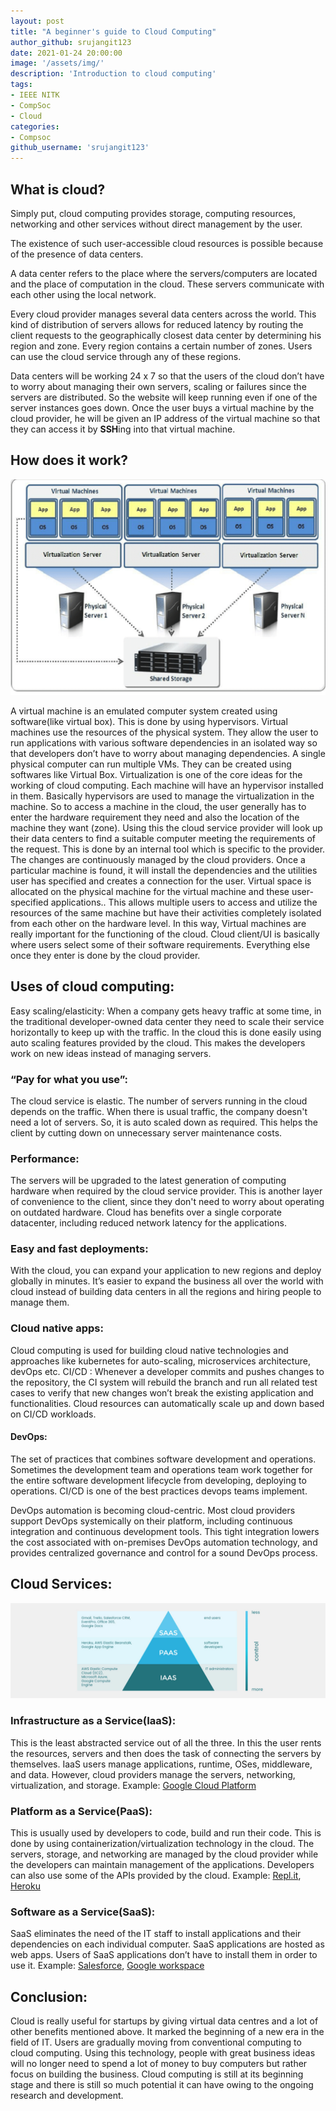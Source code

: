 ```yaml
---
layout: post
title: "A beginner's guide to Cloud Computing"
author_github: srujangit123
date: 2021-01-24 20:00:00
image: '/assets/img/'
description: 'Introduction to cloud computing'
tags:
- IEEE NITK
- CompSoc
- Cloud
categories:
- Compsoc
github_username: 'srujangit123'
---
```

##  What is cloud?

Simply put, cloud computing provides storage, computing resources, networking and other services without direct management by the user. 

The existence of such user-accessible cloud resources is possible because of the presence of data centers. 

A data center refers to the place where the servers/computers are located and the place of computation in the cloud. These servers communicate with each other using the local network.

Every cloud provider manages several data centers across the world. This kind of distribution of servers allows for reduced latency by routing the client requests to the geographically closest data center by determining his region and zone.
Every region contains a certain number of zones. Users can use the cloud service through any of these regions.

Data centers will be working 24 x 7 so that the users of the cloud don’t have to worry about managing their own servers, scaling or failures since the servers are distributed. So the website will keep running even if one of the server instances goes down.
Once the user buys a virtual machine by the cloud provider, he will be given an IP address of the virtual machine so that they can access it by **SSH**ing into that virtual machine.




## How does it work?

![Virtual machines](/blog/assets/img/Intro-to-cloud/image1.png)

A virtual machine is an emulated computer system created using software(like virtual box). This is done by using hypervisors. Virtual machines use the resources of the physical system. They allow the user to run applications with various software dependencies in an isolated way so that developers don’t have to worry about managing dependencies. A single physical computer can run multiple VMs. They can be created using softwares like Virtual Box.
Virtualization is one of the core ideas for the working of cloud computing.
Each machine will have an hypervisor installed in them. Basically hypervisors are used to manage the virtualization in the machine. So to access a machine in the cloud, the user generally has to enter the hardware requirement they need and also the location of the machine they want (zone). Using this the cloud service provider will look up their data centers to find a suitable computer meeting the requirements of the request. This is done by an internal tool which is specific to the provider. The changes are continuously managed by the cloud providers. Once a particular machine is found, it will install the dependencies and the utilities user has specified and creates a connection for the user. Virtual space is allocated on the physical machine for the virtual machine and these user-specified applications.. This allows multiple users to access and utilize the resources of the same machine but have their activities completely isolated from each other on the hardware level. In this way, Virtual machines are really important for the functioning of the cloud.
Cloud client/UI is basically where users select some of their software requirements. Everything else once they enter is done by the cloud provider. 




## Uses of cloud computing:

Easy scaling/elasticity: When a company gets heavy traffic at some time, in the traditional developer-owned data center they need to scale their service horizontally to keep up with the traffic. In the cloud this is done easily using auto scaling features provided by the cloud. This makes the developers work on new ideas instead of managing servers.

### “Pay for what you use”:
The cloud service is elastic. The number of servers running in the cloud depends on the traffic. When there is usual traffic, the company doesn't need a lot of servers. So, it is auto scaled down as required. This helps the client by cutting down on unnecessary server maintenance costs.

### Performance: 
The servers will be upgraded to the latest generation of computing hardware when required by the cloud service provider. This is another layer of convenience to the client, since they don't need to worry about operating on outdated hardware. 
Cloud has benefits over a single corporate datacenter, including reduced network latency for the applications.

### Easy and fast deployments:
With the cloud, you can expand your application to new regions and deploy globally in minutes. It’s easier to expand the business all over the world with cloud instead of building data centers in all the regions and hiring people to manage them.

### Cloud native apps:
Cloud computing is used for building cloud native technologies and approaches like kubernetes for auto-scaling, microservices architecture, devOps etc.
CI/CD : Whenever a developer commits and pushes changes to the repository, the CI system will rebuild the branch and run all related test cases to verify that new changes won’t break the existing application and functionalities. Cloud resources can automatically scale up and down based on CI/CD workloads.

#### DevOps: 
The set of practices that combines software development and operations. Sometimes the development team and operations team work together for the entire software development lifecycle from developing, deploying to operations.
CI/CD is one of the best practices devops teams implement.

DevOps automation is becoming cloud-centric. Most cloud providers support DevOps systemically on their platform, including continuous integration and continuous development tools.
This tight integration lowers the cost associated with on-premises DevOps automation technology, and provides centralized governance and control for a sound DevOps process.



## Cloud Services:

![Cloud services](/blog/assets/img/Intro-to-cloud/image2.jpg)


### Infrastructure as a Service(IaaS): 
This is the least abstracted service out of all the three. In this the user rents the resources, servers and then does the task of connecting the servers by themselves.
IaaS users manage applications, runtime, OSes, middleware, and data. However, cloud providers manage the servers, networking, virtualization, and storage.
Example: [Google Cloud Platform](https://cloud.google.com)



### Platform as a Service(PaaS): 
This is usually used by developers to code, build and run their code. This is done by using containerization/virtualization technology in the cloud. The servers, storage, and networking are managed by the cloud provider while the developers can maintain management of the applications. Developers can also use some of the APIs provided by the cloud.
Example: [Repl.it](https://repl.it), [Heroku](https://www.heroku.com/)



### Software as a Service(SaaS): 
SaaS eliminates the need of the IT staff to install applications and their dependencies on each individual computer. SaaS applications are hosted as web apps. Users of SaaS applications don’t have to install them in order to use it.
Example: [Salesforce](https://salesforce.com), [Google workspace](https://workspace.google.com/) 


## Conclusion:
Cloud is really useful for startups by giving virtual data centres and a lot of other benefits mentioned above. It marked the beginning of a new era in the field of IT. Users are gradually moving from conventional computing to cloud computing. Using this technology, people with great business ideas will no longer need to spend a lot of money to buy computers but rather focus on building the business.
Cloud computing is still at its beginning stage and there is still so much potential it can have owing to the ongoing research and development.

